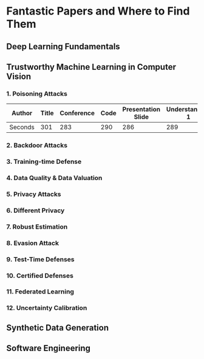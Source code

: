 # Fantastic Papers and Where to Find Them

<!-- Format: Author, Name of Papers, Conference/Year, Code, Presentaion Slide, Understanding 1, Understand 2 -->

## Deep Learning Fundamentals

## Trustworthy Machine Learning in Computer Vision
### 1. Poisoning Attacks

Author | Title | Conference | Code | Presentation Slide | Understanding 1 | Understanding 2 |
--- | --- | --- | --- |--- |--- |--- |
Seconds | 301 | 283 | 290 | 286 | 289 | 285 |

### 2. Backdoor Attacks

### 3. Training-time Defense

### 4. Data Quality & Data Valuation

### 5. Privacy Attacks

### 6. Different Privacy

### 7. Robust Estimation

### 8. Evasion Attack

### 9. Test-Time Defenses

### 10. Certified Defenses

### 11. Federated Learning

### 12. Uncertainty Calibration

## Synthetic Data Generation

## Software Engineering